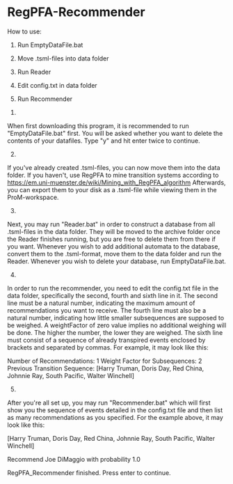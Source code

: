 # RegPFA-Recommender

How to use:

1. Run EmptyDataFile.bat

2. Move .tsml-files into data folder

3. Run Reader

4. Edit config.txt in data folder

5. Run Recommender

1)
When first downloading this program, it is recommended to run "EmptyDataFile.bat" first. You will be asked whether you want to delete the contents of your datafiles. Type "y" and hit enter twice to continue. 

2)
If you've already created .tsml-files, you can now move them into the data folder. If you haven't, use RegPFA to mine transition systems according to https://em.uni-muenster.de/wiki/Mining_with_RegPFA_algorithm Afterwards, you can export them to your disk as a .tsml-file while viewing them in the ProM-workspace. 

3)
Next, you may run "Reader.bat" in order to construct a database from all .tsml-files in the data folder. They will be moved to the archive folder once the Reader finishes running, but you are free to delete them from there if you want. Whenever you wish to add additional automata to the database, convert them to the .tsml-format, move them to the data folder and run the Reader. Whenever you wish to delete your database, run EmptyDataFile.bat.


4)
In order to run the recommender, you need to edit the config.txt file in the data folder, specifically the second, fourth and sixth line in it. The second line must be a natural number, indicating the maximum amount of recommendations you want to receive.  The fourth line must also be a natural number, indicating how little smaller subsequences are supposed to be weighed. A weightFactor of zero value implies no additional weighing will be done. The higher the number, the lower they are weighed. The sixth line must consist of a sequence of already transpired events enclosed by brackets and separated by commas. For example, it may look like this:

Number of Recommendations:
1
Weight Factor for Subsequences:
2
Previous Transition Sequence:
[Harry Truman, Doris Day, Red China, Johnnie Ray, South Pacific, Walter Winchell]


5)
After you're all set up, you may run "Recommender.bat" which will first show you the sequence of events detailed in the config.txt file and then list as many recommendations as you specified. For the example above, it may look like this:

[Harry Truman, Doris Day, Red China, Johnnie Ray, South Pacific, Walter Winchell]  

Recommend Joe DiMaggio with probability 1.0

RegPFA_Recommender finished. Press enter to continue.
